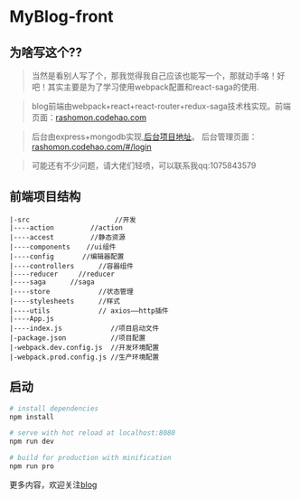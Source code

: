 # MyBlog-front

## 为啥写这个??
> 当然是看别人写了个，那我觉得我自己应该也能写一个，那就动手咯！好吧！其实主要是为了学习使用webpack配置和react-saga的使用.

>blog前端由webpack+react+react-router+redux-saga技术栈实现。前端页面：[rashomon.codehao.com](http://rashomon.codehao.com/)

>后台由express+mongodb实现,[后台项目地址](https://github.com/LuoShengMen/MyBlog-end)。 后台管理页面：[rashomon.codehao.com/#/login](http://rashomon.codehao.com/#/login)

>可能还有不少问题，请大佬们轻喷，可以联系我qq:1075843579




## 前端项目结构

```
|-src  					  //开发
|----action  	    //action
|----accest  	    //静态资源
|----components    //ui组件
|----config       //编辑器配置
|----controllers      //容器组件
|----reducer     //reducer
|----saga  	   //saga
|----store            //状态管理
|----stylesheets      //样式
|----utils            // axios——http插件
|----App.js              
|----index.js            //项目启动文件
|-package.json           //项目配置
|-webpack.dev.config.js  //开发环境配置
|-webpack.prod.config.js //生产环境配置
```


## 启动

``` bash
# install dependencies
npm install

# serve with hot reload at localhost:8080
npm run dev

# build for production with minification
npm run pro
```
更多内容，欢迎关注[blog](http://codehao.com/)
